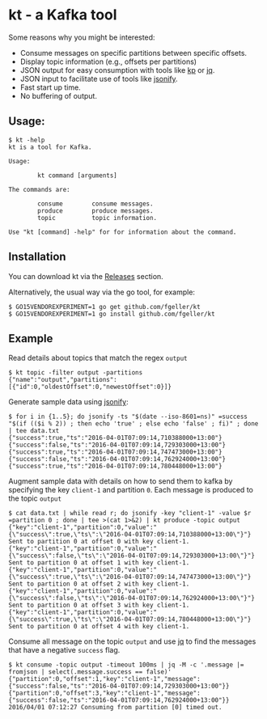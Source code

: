 # kt - a Kafka tool

Some reasons why you might be interested:

* Consume messages on specific partitions between specific offsets.
* Display topic information (e.g., offsets per partitions)
* JSON output for easy consumption with tools like [kp](https://github.com/echojc/kp) or [jq](https://stedolan.github.io/jq/).
* JSON input to facilitate use of tools like [jsonify](https://github.com/fgeller/jsonify).
* Fast start up time.
* No buffering of output.

## Usage:

    $ kt -help
    kt is a tool for Kafka.

    Usage:

            kt command [arguments]

    The commands are:

            consume        consume messages.
            produce        produce messages.
            topic          topic information.

    Use "kt [command] -help" for for information about the command.

## Installation

You can download kt via the [Releases](https://github.com/fgeller/kt/releases) section.

Alternatively, the usual way via the go tool, for example:

    $ GO15VENDOREXPERIMENT=1 go get github.com/fgeller/kt
    $ GO15VENDOREXPERIMENT=1 go install github.com/fgeller/kt

## Example

Read details about topics that match the regex `output`

    $ kt topic -filter output -partitions
    {"name":"output","partitions":[{"id":0,"oldestOffset":0,"newestOffset":0}]}

Generate sample data using [jsonify](https://github.com/fgeller/jsonify):

    $ for i in {1..5}; do jsonify -ts "$(date --iso-8601=ns)" =success "$(if (($i % 2)) ; then echo 'true' ; else echo 'false' ; fi)" ; done | tee data.txt
    {"success":true,"ts":"2016-04-01T07:09:14,710388000+13:00"}
    {"success":false,"ts":"2016-04-01T07:09:14,729303000+13:00"}
    {"success":true,"ts":"2016-04-01T07:09:14,747473000+13:00"}
    {"success":false,"ts":"2016-04-01T07:09:14,762924000+13:00"}
    {"success":true,"ts":"2016-04-01T07:09:14,780448000+13:00"}

Augment sample data with details on how to send them to kafka by specifying the
key `client-1` and partition `0`. Each message is produced to the topic `output`

    $ cat data.txt | while read r; do jsonify -key "client-1" -value $r =partition 0 ; done | tee >(cat 1>&2) | kt produce -topic output
    {"key":"client-1","partition":0,"value":"{\"success\":true,\"ts\":\"2016-04-01T07:09:14,710388000+13:00\"}"}
    Sent to partition 0 at offset 0 with key client-1.
    {"key":"client-1","partition":0,"value":"{\"success\":false,\"ts\":\"2016-04-01T07:09:14,729303000+13:00\"}"}
    Sent to partition 0 at offset 1 with key client-1.
    {"key":"client-1","partition":0,"value":"{\"success\":true,\"ts\":\"2016-04-01T07:09:14,747473000+13:00\"}"}
    Sent to partition 0 at offset 2 with key client-1.
    {"key":"client-1","partition":0,"value":"{\"success\":false,\"ts\":\"2016-04-01T07:09:14,762924000+13:00\"}"}
    Sent to partition 0 at offset 3 with key client-1.
    {"key":"client-1","partition":0,"value":"{\"success\":true,\"ts\":\"2016-04-01T07:09:14,780448000+13:00\"}"}
    Sent to partition 0 at offset 4 with key client-1.

Consume all message on the topic `output` and use [jq](https://github.com/stedolan/jq)
to find the messages that have a negative `success` flag.

    $ kt consume -topic output -timeout 100ms | jq -M -c '.message |= fromjson | select(.message.success == false)'
    {"partition":0,"offset":1,"key":"client-1","message":{"success":false,"ts":"2016-04-01T07:09:14,729303000+13:00"}}
    {"partition":0,"offset":3,"key":"client-1","message":{"success":false,"ts":"2016-04-01T07:09:14,762924000+13:00"}}
    2016/04/01 07:12:27 Consuming from partition [0] timed out.
